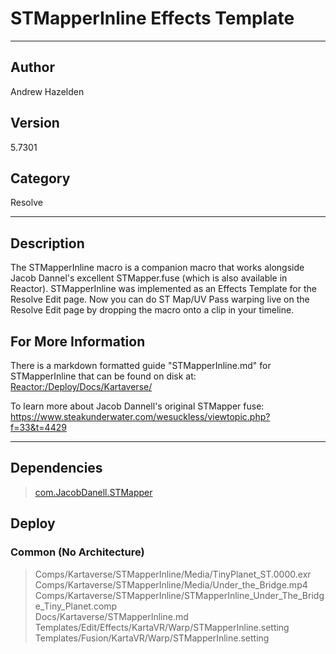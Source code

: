 # STMapperInline Effects Template
___

## Author
Andrew Hazelden

## Version
5.7301

## Category
Resolve

___

## Description
<p>The STMapperInline macro is a companion macro that works alongside Jacob Dannel's excellent STMapper.fuse (which is also available in Reactor). STMapperInline was implemented as an Effects Template for the Resolve Edit page. Now you can do ST Map/UV Pass warping live on the Resolve Edit page by dropping the macro onto a clip in your timeline.</p>
	
<h2>For More Information</h2>

<p>There is a markdown formatted guide "STMapperInline.md" for STMapperInline that can be found on disk at:<br>
<a href="file://Reactor:/Deploy/Docs/Kartaverse/">Reactor:/Deploy/Docs/Kartaverse/</a></p>

<p>To learn more about Jacob Dannell's original STMapper fuse:<br>
<a href="https://www.steakunderwater.com/wesuckless/viewtopic.php?f=33&t=4429">https://www.steakunderwater.com/wesuckless/viewtopic.php?f=33&t=4429</a></p>



___

## Dependencies

> [com.JacobDanell.STMapper](com.JacobDanell.STMapper.md)  
## Deploy

### Common (No Architecture)

> Comps/Kartaverse/STMapperInline/Media/TinyPlanet_ST.0000.exr  
> Comps/Kartaverse/STMapperInline/Media/Under_the_Bridge.mp4  
> Comps/Kartaverse/STMapperInline/STMapperInline_Under_The_Bridge_Tiny_Planet.comp  
> Docs/Kartaverse/STMapperInline.md  
> Templates/Edit/Effects/KartaVR/Warp/STMapperInline.setting  
> Templates/Fusion/KartaVR/Warp/STMapperInline.setting  
